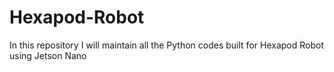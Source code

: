 # Hexapod-Robot
In this repository I will maintain all the Python codes built for Hexapod Robot using Jetson Nano
